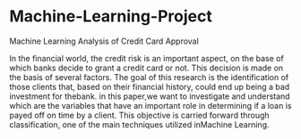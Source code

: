 # Machine-Learning-Project
Machine Learning Analysis of Credit Card Approval

 In the financial world, the credit risk is an
 important aspect, on the base of which banks
 decide to grant a credit card or not. This decision is made on the basis of several factors.
 The goal of this research is the identification
 of those clients that, based on their financial
 history, could end up being a bad investment for thebank. in this paper,we want to investigate 
 and understand which are the variables
 that have an important role in determining if a
 loan is payed off on time by a client. This objective
 is carried forward through classification,
 one of the main techniques utilized inMachine
 Learning.
